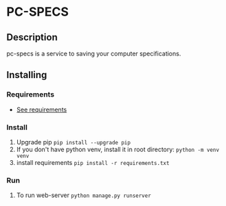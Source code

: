 # PC-SPECS

## Description

pc-specs is a service to saving your computer specifications.

## Installing

### Requirements

* [See requirements](requirements.txt)

### Install

1. Upgrade pip ```pip install --upgrade pip```
2. If you don't have  python venv, install it in root directory: ```python -m venv venv```
3. install requirements ```pip install -r requirements.txt```

### Run

1. To run web-server ```python manage.py runserver```